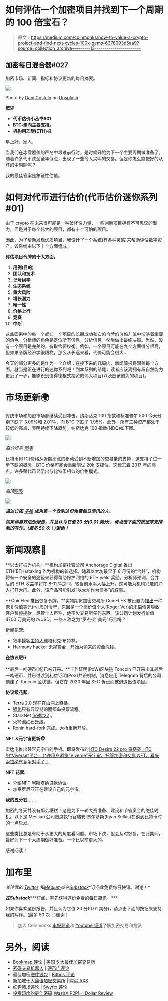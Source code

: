 # 如何评估一个加密项目并找到下一个周期的 100 倍宝石？

> 原文：<https://medium.com/coinmonks/how-to-value-a-crypto-project-and-find-next-cycles-100x-gems-6378093d5aa9?source=collection_archive---------13----------------------->

## 加密每日混合器#027

加密市场、新闻、指标和协议更新的每日摘要。

![](img/d50368af0630992cb19b19e08ad72312.png)

Photo by [Dani Costelo](https://unsplash.com/@danicostelo?utm_source=medium&utm_medium=referral) on [Unsplash](https://unsplash.com?utm_source=medium&utm_medium=referral)

**概述**

*   **代币估价小丛书#01**
*   **BTC:走向主要支持。**
*   **机构用乙醚(ETH)桩**

早上好，家人，

当我们在冰雪覆盖的严冬中艰难前行时，是时候开始为下一个主要周期做准备了。随着许多代币跌至全年低点，出现了一些令人尖叫的交易。但是你怎么能把好的从坏的中剔除呢？

我的最佳答案是象征性估值。

# 如何对代币进行估价(代币估价迷你系列#01)

由于 crypto 在未来很可能是一种破坏性力量，一些创新项目拥有不可思议的潜力，但是对于每个伟大的项目，都有十个可怕的项目。

因此，为了帮助发现优质项目，我设计了一个系统(有各种灵感)来帮助评估数字资产。该系统由以下十个方面组成。

**评估项目令牌的十大方面。**

1.  **用例(目的)**
2.  **团队和技术**
3.  **记号组学**
4.  **生态系统**
5.  **重大风险**
6.  **增长潜力**
7.  **唯一性**
8.  **价格上行**
9.  **竞赛**
10.  **中断**

这些因素中的每一个都在一个项目的长期成功和它的令牌的价格升值中扮演着重要的角色。分析师的角色是定位所有信息，分析信息，然后做出最终决策。当然，没有一个项目是完美的，有取舍要权衡。例如，一个项目可能在九个方面得分很高，但如果令牌经济学很糟糕，那么从长远来看，代价可能会很大..

今天的部分更多的是作为一个介绍；在接下来的几周内，新闻简报将涵盖每个方面。就当是正在进行的迷你系列吧！到本系列的结尾，读者应该离拥有超自然能力更近了一步，能够识别值得德根式投资的伟大项目(以及应该避免的项目)。

# 市场更新🌍

传统市场和加密市场都继续受到冲击。纳斯达克 100 指数和标准普尔 500 今天分别下跌了 3.09%和 2.01%，而 BTC 下跌了 1.95%。此外，所有三种资产都处于较低的高点，表明持续下降趋势。纳斯达克 100 指数(NDQ)如下图。

![](img/f24b465211c54d8644d614d67b37f9a8.png)

*高分辨率* [*图表*](https://www.tradingview.com/x/4jpW3GDE/)

比特币(BTC)价格从近期高点的移动受到不断增加的交易量的支持，这支持了进一步下跌的概念。BTC 价格可能会重新测试 20k 支撑位，这标志着 2017 年的高点。许多替代币显示出与比特币相似的价格模式。

![](img/37bcb1d38271b55ad55674ba19cd96b0.png)

*高清*[图表 ](https://www.tradingview.com/chart/v7j9tiND/?symbol=NYMEX%3ACL1!)

![](img/c51513ced354f8ff234ff87522082db1.png)

***通过订阅*** [***子栈***](https://tradergabi.substack.com/subscribe?) ***成为第一个收到这份免费每日简讯的人。***

***如果你喜欢这份报告，并且认为它值 20 分(0.01 美分)，请点击下面的按钮来支持我的写作。(最多 50 次！)谢谢！***

# 新闻观察📰

**以太打桩为机构。**机构加密托管公司 Anchorage Digital [推出](https://www.coindesk.com/business/2022/06/28/anchorage-digital-to-introduce-ether-staking-for-institutions-as-move-to-pos-approaches/?utm_source=Sailthru&utm_medium=email&utm_campaign=NODE%20JUNE%2028%202022&utm_term=The%20Node)ETH(ETH)staking 作为机构的新选择。随着以太坊最早于 8 月份的“合并”，机构将有一个安全的途径来获得帮助保护网络的 ETH yield 奖励。分析师预测，合并后的 ETH 收益率将在 8-12%之间，较当前水平大幅上升，这可能为机构兴趣的涌入打开大门。此外，该产品可能引发“以太坊作为债券”的叙事。

**CoinFlex 推出恢复令牌。**实物期货加密交易所 CoinFLEX 被设置为[推出](https://twitter.com/cryptorebel_SV/status/1541916837541281792?s=20&t=dJnXVTOtOtTXvErnVlmYmg)一种恢复价值美元(rvUSD)令牌，原因是[一个高价值个人(Roger Ver)的未偿债务](https://twitter.com/MarkDavidLamb/status/1541831697787928576?s=20&t=dJnXVTOtOtTXvErnVlmYmg)导致客户暂停提款。尽管个人声称，他不欠交易所任何东西。该公司计划发行价值 4700 万美元的 rvUSD。一些人称之为“罗杰·弗·美元”巧合吗？

新闻花絮:

*   叙事播客[主持人](https://twitter.com/larsiusprime/status/1541418200398798850?s=20&t=u7i21C9f_QdBf61Cn8Y74A)维塔利克·布特林。
*   Harmony hacker 无视赏金，开始为偷来的资金洗钱。

**在协议层⛓**

**最后一吨硬币(吨)已被开采。**工作证明(PoW)区块链 Toncoin 已开采出其最后一吨硬币，并已过渡到利益证明(PoS)共识机制。消息应用 Telegram 背后的公司创建了 Toncoin 区块链，但它在 2020 年因 SEC 诉讼而被迫退出该项目。

**协议级花絮:**

*   Terra 2.0 现在在虫洞上[直播](https://twitter.com/wormholecrypto/status/1541433215436603393?s=20&t=b78_CtEP-tiXMI1ghfomxQ)。
*   [强化](https://twitter.com/LidoFinance/status/1541692637060685826?s=20&t=AQ34SlFSilTQWV9T36IkGw)只有异议期的丽都岛投票流程。
*   StarkNet [综述#22](https://twitter.com/Swagtimus/status/1541427215153463297?s=20&t=o0LBkxjnPyln2XU-2xki8g) 。
*   火箭池红石[升级](/rocket-pool/rocket-pool-the-merge-redstone-601d9efd6b4)。
*   Ronin hard-fork [完成](https://twitter.com/Ronin_Network/status/1541683426151075840?s=20&t=cEKgVQnJLiKG7SiG2Ejz6w)。大桥重新开放。

**NFT &元宇宙更新🐵**

宏达电推出兼容元宇宙的手机。即将发布的[HTC Desire 22 pro 将搭载 HTC 的“Viverse”平台，允许用户浏览“Viverse”元宇宙、托管加密和交易 NFT。看来索拉纳有竞争对手了！](https://twitter.com/htc/status/1539095785429671937?s=20&t=cEKgVQnJLiKG7SiG2Ejz6w)

**NFT 花絮:**

*   [介绍](https://twitter.com/josephdelong/status/1541518881449299971?s=20&t=-gkpsJO0xJXpbg7j3z9tBQ)NFT 阿斯塔纳贷款协议。
*   加泰罗尼亚正在建设自己的元宇宙。

**我的五分钱……**

加密的冬天并没有那么糟糕！这是为下一轮大赛准备、建设和节省资金的绝佳时机。以下是 Messari 公司首席执行官瑞安·塞尔基斯(Ryan Selkis)在谈到比特币时的一点启发。

这些类比总是有助于从更大的角度看问题。市场下跌，但会及时恢复。在此期间，最好为下一个大周期做好准备。一个比以前更大的。

感谢阅读！

# 加布里

*关注我的* [*Twitter*](https://twitter.com/web3_gabri) *和*[*Medium*](/@TraderGabi)*或在*[*Substack*](https://tradergabi.substack.com/subscribe?)*订阅此免费每日快讯。谢谢！*

***在***[***Substack***](https://tradergabi.substack.com/subscribe?)***订阅，率先获得这份免费的每日简讯。***

如果你喜欢这份报告，并且认为它值 20 分(0.01 美分)，请点击下面的按钮来支持我的写作。(最多 50 次！)谢谢！

> 加入 Coinmonks [电报频道](https://t.me/coincodecap)和 [Youtube 频道](https://www.youtube.com/c/coinmonks/videos)了解加密交易和投资

# 另外，阅读

*   [Bookmap 评论](https://coincodecap.com/bookmap-review-2021-best-trading-software) | [美国 5 大最佳加密交易所](https://coincodecap.com/crypto-exchange-usa)
*   [密码交易机器人](/coinmonks/crypto-trading-bot-c2ffce8acb2a) | [硬币门评论](https://coincodecap.com/coingate-review)
*   最佳加密[硬件钱包](/coinmonks/hardware-wallets-dfa1211730c6) | [Bitbns 评论](/coinmonks/bitbns-review-38256a07e161)
*   [新加坡十大最佳加密交易所](https://coincodecap.com/crypto-exchange-in-singapore) | [购买 AXS](https://coincodecap.com/buy-axs-token)
*   [红狗赌场评论](https://coincodecap.com/red-dog-casino-review) | [Swyftx 评论](https://coincodecap.com/swyftx-review)
*   [投资印度的最佳密码](https://coincodecap.com/best-crypto-to-invest-in-india-in-2021)|[WazirX P2P](https://coincodecap.com/wazirx-p2p)|[Hi Dollar Review](https://coincodecap.com/hi-dollar-review)